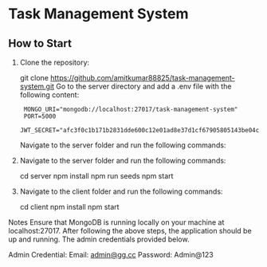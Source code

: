 # Task Management System

## How to Start

1. Clone the repository:

   git clone https://github.com/amitkumar88825/task-management-system.git
    Go to the server directory and add a .env file with the following content:

        MONGO_URI="mongodb://localhost:27017/task-management-system"
        PORT=5000
        JWT_SECRET="afc3f0c1b171b2831dde600c12e01ad8e37d1cf67905805143be04c022d105d139639d043b40942b854d9ef579a5a8e1a05aba96d2d1d2a6d4460578791bff45"

    Navigate to the server folder and run the following commands:

1. Navigate to the server folder and run the following commands:

    cd server
    npm install
    npm run seeds
    npm start

2. Navigate to the client folder and run the following commands:

    cd client
    npm install
    npm start

Notes
    Ensure that MongoDB is running locally on your machine at localhost:27017.
    After following the above steps, the application should be up and running.
    The admin credentials provided below.

Admin Credential:
        Email: admin@gg.cc
        Password: Admin@123


